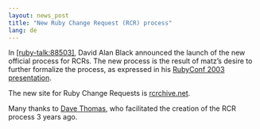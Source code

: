 ```yaml
---
layout: news_post
title: "New Ruby Change Request (RCR) process"
lang: de
---
```


In [\[ruby-talk:88503\]][1], David Alan Black announced the launch of
the new official process for RCRs. The new process is the result of
matz’s desire to further formalize the process, as expressed in his
[RubyConf 2003][2] [presentation][3].

The new site for Ruby Change Requests is [rcrchive.net][4].

Many thanks to [Dave Thomas][5], who facilitated the creation of the RCR
process 3 years ago.



[1]: http://blade.nagaokaut.ac.jp/cgi-bin/scat.rb/ruby/ruby-talk/88503 
[2]: http://www.rubyconf.org 
[3]: http://www.rubyist.net/%7Ematz/slides/rc2003 
[4]: http://rcrchive.net 
[5]: http://pragprog.com/pragdave 

